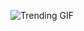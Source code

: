 
<!-- GIF_SECTION -->
![Trending GIF](https://media1.giphy.com/media/v1.Y2lkPThiYjIxNzcyMjYwejJ2a203b2ZibXhsMTZ3bHB5MjdxMTZ6b2RmbDByb2lxcW8ycSZlcD12MV9naWZzX3NlYXJjaCZjdD1n/M0LSVgFzV8x86iQonb/giphy.gif)
<!-- END_GIF_SECTION -->
